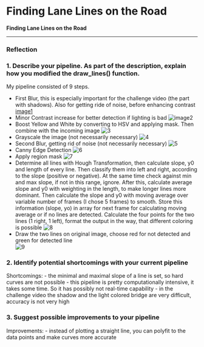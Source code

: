 # **Finding Lane Lines on the Road** 


**Finding Lane Lines on the Road**


[//]: # (Image References)

[image1]: https://github.com/autonomobil/CarND-LaneLines-P1-/MD_images/1_blur1.jpg "First Blur"
[image2]: https://github.com/autonomobil/CarND-LaneLines-P1-/MD_images/2_contrast.jpg "Contrast Increase"
[image3]: https://github.com/autonomobil/CarND-LaneLines-P1-/MD_images/3_yellow_white_mask.jpg "Boost Yellow and White with mask"
[image4]: https://github.com/autonomobil/CarND-LaneLines-P1-/MD_images/4_grayscale.jpg "Grayscale Blur"
[image5]: https://github.com/autonomobil/CarND-LaneLines-P1-/MD_images/5_blur2.jpg "Second Blur"
[image6]: https://github.com/autonomobil/CarND-LaneLines-P1-/MD_images/6_canny.jpg "Canny Edge Detection"
[image7]: https://github.com/autonomobil/CarND-LaneLines-P1-/MD_images/7_region_mask.jpg "Region Mask"
[image8]: https://github.com/autonomobil/CarND-LaneLines-P1-/MD_images/8_lines.jpg "All Lines and average Line"
[image9]: https://github.com/autonomobil/CarND-LaneLines-P1-/MD_images/9_result.jpg "Result"

---

### Reflection

### 1. Describe your pipeline. As part of the description, explain how you modified the draw_lines() function.

My pipeline consisted of 9 steps. 
* First Blur, this is especially important for the challenge video (the part with shadows).
    Also for getting ride of noise, before enhancing contrast
[image1]
* Minor Contrast increase for better detection if lighting is bad
![image2]
* Boost Yellow and White by converting to HSV and applying mask. Then combine with the incoming image
![3][image3]
* Grayscale the image (not necessarily necessary)
![4][image4]
* Second Blur, getting rid of noise (not necessarily necessary)
![5][image5]
* Canny Edge Detection
![6][image6]
* Apply region mask
![7][image7]
* Determine all lines with Hough Transformation, then calculate slope, y0 and length of every line.
    Then classify them into left and right, according to the slope (positive or negative).
    At the same time check against min and max slope, if not in this range, ignore.
    After this, calculate average slope and y0 with weighting in the length, to make longer lines more dominant.
    Then calculate the slope and y0 with moving average over variable number of frames (I chose 5 frames) to smooth.
    Store this information (slope, yo) in array for next frame for calculating moving average or if no lines are detected.
    Calculate the four points for the two lines (1 right, 1 left), format the output in the way, that different coloring is possible
![8][image8]
 * Draw the two lines on original image, choose red for not detected and green for detected line   
![9][image9]


### 2. Identify potential shortcomings with your current pipeline


Shortcomings:
    - the minimal and maximal slope of a line is set, so hard curves are not possible 
    - this pipeline is pretty computationally intensive, it takes some time. So it has possibly not real-time capability
    - in the challenge video the shadow and the light colored bridge are very difficult, accuracy is not very high


### 3. Suggest possible improvements to your pipeline

Improvements:
    - instead of plotting a straight line, you can polyfit to the data points and make curves more accurate
    
